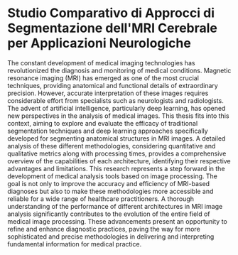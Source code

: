 # Studio Comparativo di Approcci di Segmentazione dell'MRI Cerebrale per Applicazioni Neurologiche

The constant development of medical imaging technologies has revolutionized the diagnosis and monitoring of medical conditions. Magnetic resonance imaging (MRI) has emerged as one of the most crucial techniques, providing anatomical and functional details of extraordinary precision. However, accurate interpretation of these images requires considerable effort from specialists such as neurologists and radiologists. The advent of artificial intelligence, particularly deep learning, has opened new perspectives in the analysis of medical images. This thesis fits into this context, aiming to explore and evaluate the efficacy of traditional segmentation techniques and deep learning approaches specifically developed for segmenting anatomical structures in MRI images. A detailed analysis of these different methodologies, considering quantitative and qualitative metrics along with processing times, provides a comprehensive overview of the capabilities of each architecture, identifying their respective advantages and limitations. This research represents a step forward in the development of medical analysis tools based on image processing. The goal is not only to improve the accuracy and efficiency of MRI-based diagnoses but also to make these methodologies more accessible and reliable for a wide range of healthcare practitioners. A thorough understanding of the performance of different architectures in MRI image analysis significantly contributes to the evolution of the entire field of medical image processing. These advancements present an opportunity to refine and enhance diagnostic practices, paving the way for more sophisticated and precise methodologies in delivering and interpreting fundamental information for medical practice.
